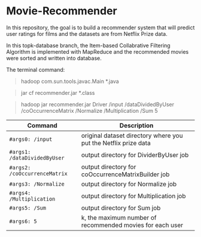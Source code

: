 # Movie-Recommender
In this repository, the goal is to build a recommender system that will predict user ratings for films and the datasets are from Netflix Prize data.

In this topk-database branch, the Item-based Collabrative Filtering Algorithm is implemented with MapReduce and the recommended movies were sorted and written into database.

The terminal command: 
> hadoop com.sun.tools.javac.Main *.java

> jar cf recommender.jar *.class

> hadoop jar recommender.jar Driver /input /dataDividedByUser /coOccurrenceMatrix /Normalize /Multiplication /Sum 5

| Command | Description |
| --- | --- |
| `#args0: /input` | original dataset directory where you put the Netflix prize data |
| `#args1: /dataDividedByUser` | output directory for DividerByUser job |
| `#args2: /coOccurrenceMatrix` | output directory for coOccurrenceMatrixBuilder job |
| `#args3: /Normalize` | output directory for Normalize job |
| `#args4: /Multiplication` | output directory for Multiplication job |
| `#args5: /Sum` | output directory for Sum job |
| `#args6: 5` | k, the maximum number of recommended movies for each user |

